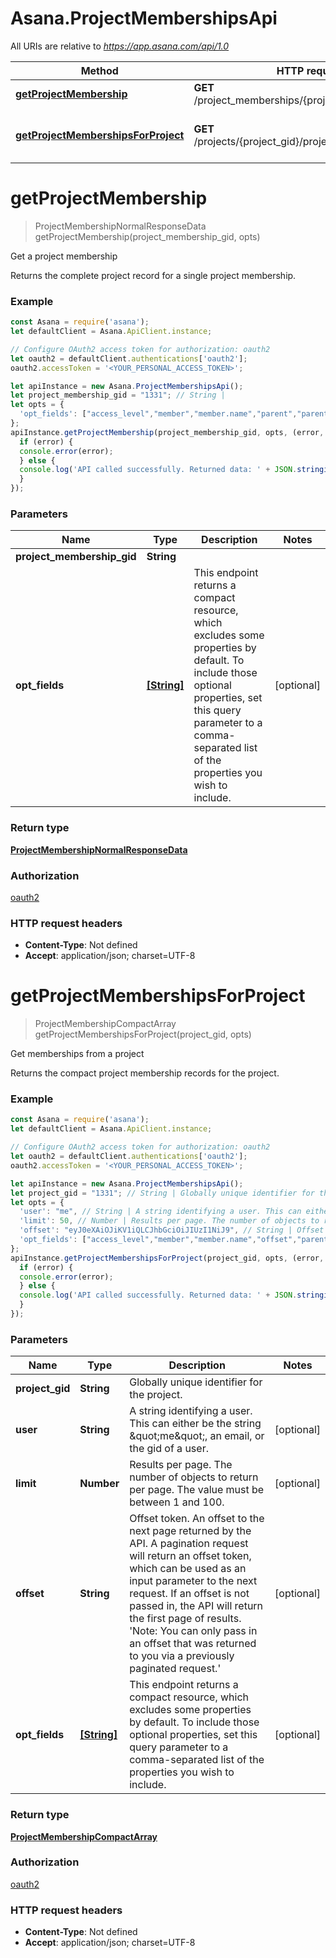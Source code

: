 # Asana.ProjectMembershipsApi

All URIs are relative to *https://app.asana.com/api/1.0*

Method | HTTP request | Description
------------- | ------------- | -------------
[**getProjectMembership**](ProjectMembershipsApi.md#getProjectMembership) | **GET** /project_memberships/{project_membership_gid} | Get a project membership
[**getProjectMembershipsForProject**](ProjectMembershipsApi.md#getProjectMembershipsForProject) | **GET** /projects/{project_gid}/project_memberships | Get memberships from a project

<a name="getProjectMembership"></a>
# **getProjectMembership**
> ProjectMembershipNormalResponseData getProjectMembership(project_membership_gid, opts)

Get a project membership

Returns the complete project record for a single project membership.

### Example
```javascript
const Asana = require('asana');
let defaultClient = Asana.ApiClient.instance;

// Configure OAuth2 access token for authorization: oauth2
let oauth2 = defaultClient.authentications['oauth2'];
oauth2.accessToken = '<YOUR_PERSONAL_ACCESS_TOKEN>';

let apiInstance = new Asana.ProjectMembershipsApi();
let project_membership_gid = "1331"; // String | 
let opts = { 
  'opt_fields': ["access_level","member","member.name","parent","parent.name","project","project.name","user","user.name","write_access"] // [String] | This endpoint returns a compact resource, which excludes some properties by default. To include those optional properties, set this query parameter to a comma-separated list of the properties you wish to include.
};
apiInstance.getProjectMembership(project_membership_gid, opts, (error, data, response) => {
  if (error) {
  console.error(error);
  } else {
  console.log('API called successfully. Returned data: ' + JSON.stringify(data, null, 2));
  }
});
```

### Parameters

Name | Type | Description  | Notes
------------- | ------------- | ------------- | -------------
 **project_membership_gid** | **String**|  | 
 **opt_fields** | [**[String]**](String.md)| This endpoint returns a compact resource, which excludes some properties by default. To include those optional properties, set this query parameter to a comma-separated list of the properties you wish to include. | [optional] 

### Return type

[**ProjectMembershipNormalResponseData**](ProjectMembershipNormalResponseData.md)

### Authorization

[oauth2](../README.md#oauth2)

### HTTP request headers

 - **Content-Type**: Not defined
 - **Accept**: application/json; charset=UTF-8

<a name="getProjectMembershipsForProject"></a>
# **getProjectMembershipsForProject**
> ProjectMembershipCompactArray getProjectMembershipsForProject(project_gid, opts)

Get memberships from a project

Returns the compact project membership records for the project.

### Example
```javascript
const Asana = require('asana');
let defaultClient = Asana.ApiClient.instance;

// Configure OAuth2 access token for authorization: oauth2
let oauth2 = defaultClient.authentications['oauth2'];
oauth2.accessToken = '<YOUR_PERSONAL_ACCESS_TOKEN>';

let apiInstance = new Asana.ProjectMembershipsApi();
let project_gid = "1331"; // String | Globally unique identifier for the project.
let opts = { 
  'user': "me", // String | A string identifying a user. This can either be the string \"me\", an email, or the gid of a user.
  'limit': 50, // Number | Results per page. The number of objects to return per page. The value must be between 1 and 100.
  'offset': "eyJ0eXAiOJiKV1iQLCJhbGciOiJIUzI1NiJ9", // String | Offset token. An offset to the next page returned by the API. A pagination request will return an offset token, which can be used as an input parameter to the next request. If an offset is not passed in, the API will return the first page of results. 'Note: You can only pass in an offset that was returned to you via a previously paginated request.'
  'opt_fields': ["access_level","member","member.name","offset","parent","parent.name","path","uri","user","user.name"] // [String] | This endpoint returns a compact resource, which excludes some properties by default. To include those optional properties, set this query parameter to a comma-separated list of the properties you wish to include.
};
apiInstance.getProjectMembershipsForProject(project_gid, opts, (error, data, response) => {
  if (error) {
  console.error(error);
  } else {
  console.log('API called successfully. Returned data: ' + JSON.stringify(data, null, 2));
  }
});
```

### Parameters

Name | Type | Description  | Notes
------------- | ------------- | ------------- | -------------
 **project_gid** | **String**| Globally unique identifier for the project. | 
 **user** | **String**| A string identifying a user. This can either be the string \&quot;me\&quot;, an email, or the gid of a user. | [optional] 
 **limit** | **Number**| Results per page. The number of objects to return per page. The value must be between 1 and 100. | [optional] 
 **offset** | **String**| Offset token. An offset to the next page returned by the API. A pagination request will return an offset token, which can be used as an input parameter to the next request. If an offset is not passed in, the API will return the first page of results. &#x27;Note: You can only pass in an offset that was returned to you via a previously paginated request.&#x27; | [optional] 
 **opt_fields** | [**[String]**](String.md)| This endpoint returns a compact resource, which excludes some properties by default. To include those optional properties, set this query parameter to a comma-separated list of the properties you wish to include. | [optional] 

### Return type

[**ProjectMembershipCompactArray**](ProjectMembershipCompactArray.md)

### Authorization

[oauth2](../README.md#oauth2)

### HTTP request headers

 - **Content-Type**: Not defined
 - **Accept**: application/json; charset=UTF-8

